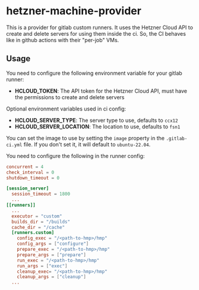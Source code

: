 # hetzner-machine-provider

This is a provider for gitlab custom runners. It uses the Hetzner Cloud API to create and delete servers for using them inside the ci.
So, the CI behaves like in github actions with their "per-job" VMs.

## Usage
You need to configure the following environment variable for your gitlab runner:
- **HCLOUD_TOKEN**: The API token for the Hetzner Cloud API, must have the permissions to create and delete servers

Optional environment variables used in ci config:
- **HCLOUD_SERVER_TYPE**: The server type to use, defaults to `ccx12`
- **HCLOUD_SERVER_LOCATION**: The location to use, defaults to `fsn1`

You can set the image to use by setting the `image` property in the `.gitlab-ci.yml` file. If you don't set it, it will default to `ubuntu-22.04`.

You need to configure the following in the runner config:
```toml
concurrent = 4
check_interval = 0
shutdown_timeout = 0

[session_server]
  session_timeout = 1800
  ...
[[runners]]
  ...
  executor = "custom"
  builds_dir = "/builds"
  cache_dir = "/cache"
  [runners.custom]
    config_exec = "/<path-to-hmp>/hmp"
    config_args = ["configure"]
    prepare_exec = "/<path-to-hmp>/hmp"
    prepare_args = ["prepare"]
    run_exec = "/<path-to-hmp>/hmp"
    run_args = ["exec"]
    cleanup_exec= "/<path-to-hmp>/hmp"
    cleanup_args = ["cleanup"]
  ...
```
